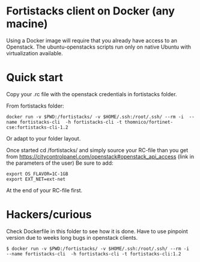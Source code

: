 # Fortistacks client on Docker (any macine)

Using a Docker image will require that you already have access to an Openstack. 
The ubuntu-openstacks scripts run only on native Ubuntu with virtualization available.

# Quick start

Copy your .rc file with the openstack credentials in fortistacks folder.

From fortistacks folder:
```shell
docker run -v $PWD:/fortistacks/ -v $HOME/.ssh:/root/.ssh/ --rm -i  --name fortistacks-cli  -h fortistacks-cli -t thomnico/fortinet-cse:fortistacks-cli-1.2
```
Or adapt to your folder layout.

Once started cd /fortistacks/ and simply source your RC-file than you get from https://citycontrolpanel.com/openstack#openstack_api_access (link in the parameters of the user)
Be sure to add:
```shell
export OS_FLAVOR=1C-1GB
export EXT_NET=ext-net
```
At the end of your RC-file first.


# Hackers/curious 
Check Dockerfile in this folder to see how it is done.
Have to use pinpoint version due to weeks long bugs in openstack clients.

```shell
$ docker run -v $PWD:/fortistacks/ -v $HOME/.ssh:/root/.ssh/ --rm -i  --name fortistacks-cli  -h fortistacks-cli -t fortistacks-cli:1.2 
 ```

